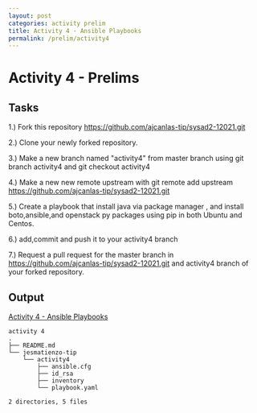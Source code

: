 ```yaml
---
layout: post
categories: activity prelim
title: Activity 4 - Ansible Playbooks
permalink: /prelim/activity4
---
```

# Activity 4 - Prelims

## Tasks
1.) Fork this repository https://github.com/ajcanlas-tip/sysad2-12021.git

2.) Clone your newly forked repository. 

3.) Make a new branch named "activity4" from master branch using git branch activity4 and git checkout activity4

4.) Make a new new remote upstream with git remote add upstream https://github.com/ajcanlas-tip/sysad2-12021.git

5.) Create a playbook that install java via package manager , and install boto,ansible,and openstack py packages using pip in both Ubuntu and Centos.

6.) add,commit and push it to your activity4 branch

7.) Request a pull request for the master branch in https://github.com/ajcanlas-tip/sysad2-12021.git  and activity4 branch of your forked repository.


## Output
<p> <a href="https://github.com/jesmatienzo-tip/sysad2-12021/tree/activity4"> Activity 4 - Ansible Playbooks </a> </p>

```
activity 4
.
├── README.md
└── jesmatienzo-tip
    └── activity4
        ├── ansible.cfg
        ├── id_rsa
        ├── inventory
        └── playbook.yaml

2 directories, 5 files
```




